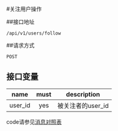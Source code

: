 #关注用户操作

##接口地址
```
/api/v1/users/follow
```

##请求方式
```
POST
```

## 接口变量
| name     | must     | description |
|----------|:--------:|:--------:|
| user_id  | yes      | 被关注者的user_id |

code请参见[消息对照表](消息对照表.md)